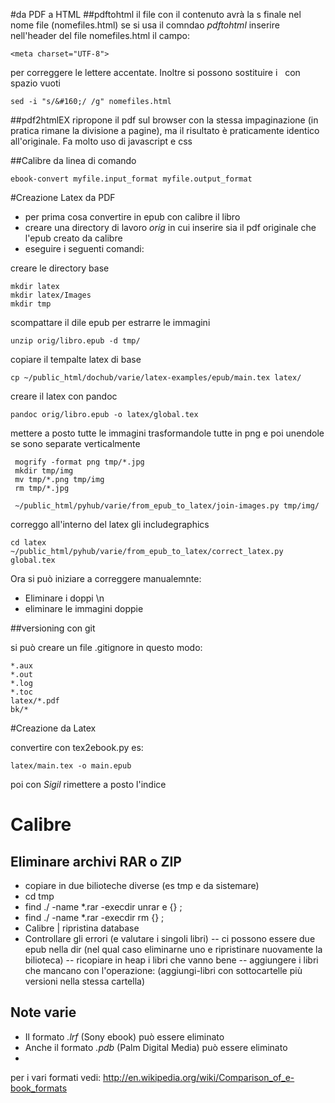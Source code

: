 #da PDF a HTML
##pdftohtml
il file con il contenuto avrà la s finale nel nome file (nomefiles.html)
se si usa il comndao _pdftohtml_ inserire nell'header del file nomefiles.html il campo:

    <meta charset="UTF-8">

per correggere le lettere accentate. 
Inoltre si possono sostituire i _&#160;_ con spazio vuoti 

    sed -i "s/&#160;/ /g" nomefiles.html

##pdf2htmlEX
ripropone il pdf sul browser con la stessa impaginazione (in pratica rimane la divisione a pagine), 
ma il risultato è praticamente identico all'originale. Fa molto uso di javascript e css

##Calibre
da linea di comando

    ebook-convert myfile.input_format myfile.output_format 

#Creazione Latex da PDF

- per prima cosa convertire in epub con calibre il libro
- creare una directory di lavoro _orig_ in cui inserire sia il pdf originale che l'epub creato da calibre
- eseguire i seguenti comandi:


creare le directory base 

    mkdir latex
    mkdir latex/Images
    mkdir tmp

scompattare il dile epub per estrarre le immagini

    unzip orig/libro.epub -d tmp/

copiare il tempalte latex di base 

    cp ~/public_html/dochub/varie/latex-examples/epub/main.tex latex/   

creare il latex con pandoc

    pandoc orig/libro.epub -o latex/global.tex

mettere a posto tutte le immagini trasformandole tutte in png e poi unendole se sono separate verticalmente


     mogrify -format png tmp/*.jpg
     mkdir tmp/img
     mv tmp/*.png tmp/img
     rm tmp/*.jpg

     ~/public_html/pyhub/varie/from_epub_to_latex/join-images.py tmp/img/

correggo all'interno del latex gli includegraphics

    cd latex
    ~/public_html/pyhub/varie/from_epub_to_latex/correct_latex.py global.tex

Ora si può iniziare a correggere manualemnte:

- Eliminare i doppi \n 
- eliminare le immagini doppie

##versioning con git

si può creare un file .gitignore in questo modo:
```
*.aux
*.out
*.log
*.toc
latex/*.pdf
bk/*

```

#Creazione da Latex

convertire con tex2ebook.py es: 

    latex/main.tex -o main.epub

poi con _Sigil_ rimettere a posto l'indice
    
# Calibre

## Eliminare archivi RAR o ZIP

- copiare in due bilioteche diverse (es tmp e da sistemare)
- cd tmp
- find ./ -name *.rar -execdir unrar e  {} \;
- find ./ -name *.rar -execdir rm  {} \;
- Calibre | ripristina database
- Controllare gli errori (e valutare i singoli libri)
-- ci possono essere due epub nella dir (nel qual caso eliminarne uno e ripristinare nuovamente la bilioteca)
-- ricopiare in heap i libri che vanno bene
-- aggiungere i libri che mancano con l'operazione: (aggiungi-libri con sottocartelle più versioni nella stessa cartella)

## Note varie
- Il formato _.lrf_ (Sony ebook) può essere eliminato
- Anche il formato _.pdb_ (Palm Digital Media) può essere eliminato
- 

per i vari formati vedi: http://en.wikipedia.org/wiki/Comparison_of_e-book_formats
